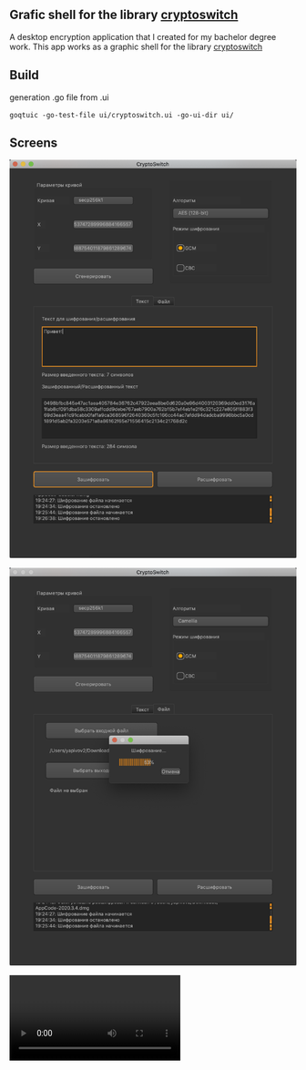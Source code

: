 ## Grafic shell for the library [cryptoswitch](https://github.com/elizarpif/diploma-elliptic)

A desktop encryption application that I created for my bachelor degree work. This app works as a graphic shell for the library [cryptoswitch](https://github.com/elizarpif/cryptoswitch)

## Build

generation .go file from .ui 
```shell script
goqtuic -go-test-file ui/cryptoswitch.ui -go-ui-dir ui/
```

## Screens 
![Text encryption ](https://github.com/elizarpif/cryptoswitch-ui/blob/develop/assets/11.png)

![File encryption ](https://github.com/elizarpif/cryptoswitch-ui/blob/develop/assets/22.png)

![Example of the working program (video)](https://github.com/elizarpif/cryptoswitch-ui/blob/develop/assets/record.mov)
